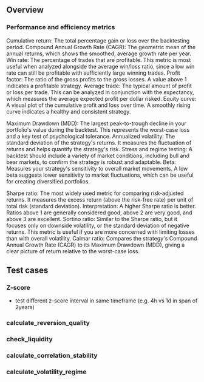 ## Overview

### Performance and efficiency metrics

Cumulative return: The total percentage gain or loss over the backtesting period.
Compound Annual Growth Rate (CAGR): The geometric mean of the annual returns, which shows the smoothed, average growth rate per year.
Win rate: The percentage of trades that are profitable. This metric is most useful when analyzed alongside the average win/loss ratio, since a low win rate can still be profitable with sufficiently large winning trades.
Profit factor: The ratio of the gross profits to the gross losses. A value above 1 indicates a profitable strategy.
Average trade: The typical amount of profit or loss per trade. This can be analyzed in conjunction with the expectancy, which measures the average expected profit per dollar risked.
Equity curve: A visual plot of the cumulative profit and loss over time. A smoothly rising curve indicates a healthy and consistent strategy.

Maximum Drawdown (MDD): The largest peak-to-trough decline in your portfolio's value during the backtest. This represents the worst-case loss and a key test of psychological tolerance.
Annualized volatility: The standard deviation of the strategy's returns. It measures the fluctuation of returns and helps quantify the strategy's risk.
Stress and regime testing: A backtest should include a variety of market conditions, including bull and bear markets, to confirm the strategy is robust and adaptable.
Beta: Measures your strategy's sensitivity to overall market movements. A low beta suggests lower sensitivity to market fluctuations, which can be useful for creating diversified portfolios.

Sharpe ratio: The most widely used metric for comparing risk-adjusted returns. It measures the excess return (above the risk-free rate) per unit of total risk (standard deviation).
Interpretation: A higher Sharpe ratio is better. Ratios above 1 are generally considered good, above 2 are very good, and above 3 are excellent.
Sortino ratio: Similar to the Sharpe ratio, but it focuses only on downside volatility, or the standard deviation of negative returns. This metric is useful if you are more concerned with limiting losses than with overall volatility.
Calmar ratio: Compares the strategy's Compound Annual Growth Rate (CAGR) to its Maximum Drawdown (MDD), giving a clear picture of return relative to the worst-case loss.

## Test cases

### Z-score

- test different z-score interval in same timeframe (e.g. 4h vs 1d in span of 2years)

### calculate_reversion_quality

### check_liquidity

### calculate_correlation_stability

### calculate_volatility_regime
